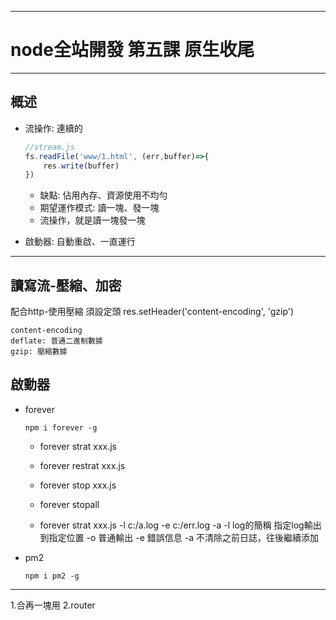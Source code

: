 -----------------------------
# node全站開發 第五課 原生收尾
-----------------------------

## 概述

- 流操作: 連續的
	```js
	//stream.js
	fs.readFile('www/1.html', (err,buffer)=>{
		res.write(buffer)
	})
	```
	- 缺點: 佔用內存、資源使用不均勻
	- 期望運作模式: 讀一塊、發一塊
	- 流操作，就是讀一塊發一塊

- 啟動器: 自動重啟、一直運行

------

## 讀寫流-壓縮、加密

配合http-使用壓縮
須設定頭
res.setHeader('content-encoding', 'gzip')

	content-encoding
	deflate: 普通二進制數據
	gzip: 壓縮數據

##  啟動器
- forever
	```npm
	npm i forever -g
	```
	- forever strat xxx.js
	- forever restrat xxx.js
	- forever stop xxx.js
	- forever stopall

	- forever strat xxx.js -l c:/a.log -e c:/err.log -a
		-l log的簡稱 指定log輸出到指定位置
		-o 普通輸出
		-e 錯誤信息
		-a 不清除之前日誌，往後繼續添加

- pm2
	```npm
	npm i pm2 -g
	```

------

1.合再一塊用
2.router

